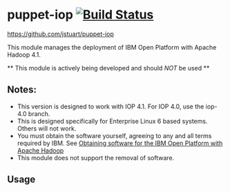 # puppet-iop [![Build Status](https://secure.travis-ci.org/jstuart/puppet-iop.png)](http://travis-ci.org/jstuart/puppet-iop)
https://github.com/jstuart/puppet-iop

This module manages the deployment of IBM Open Platform with Apache Hadoop 4.1.

** This module is actively being developed and should *NOT* be used **

## Notes:
  * This version is designed to work with IOP 4.1.  For IOP 4.0, use the iop-4.0 branch.
  * This is designed specifically for Enterprise Linux 6 based systems. Others will not work.
  * You must obtain the software yourself, agreeing to any and all terms required by IBM.  See [Obtaining software for the IBM Open Platform with Apache Hadoop](http://www-01.ibm.com/support/knowledgecenter/SSPT3X_4.0.0/com.ibm.swg.im.infosphere.biginsights.install.doc/doc/bi_inst_iop.html)
  * This module does not support the removal of software.

## Usage


